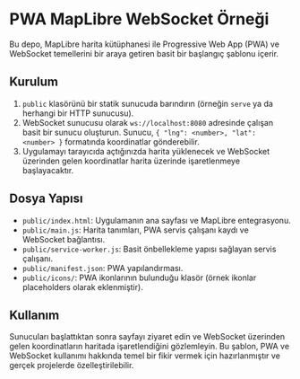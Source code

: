 # PWA MapLibre WebSocket Örneği

Bu depo, MapLibre harita kütüphanesi ile Progressive Web App (PWA) ve WebSocket temellerini bir araya getiren basit bir başlangıç şablonu içerir.

## Kurulum

1. `public` klasörünü bir statik sunucuda barındırın (örneğin `serve` ya da herhangi bir HTTP sunucusu).
2. WebSocket sunucusu olarak `ws://localhost:8080` adresinde çalışan basit bir sunucu oluşturun. Sunucu, `{ "lng": <number>, "lat": <number> }` formatında koordinatlar gönderebilir.
3. Uygulamayı tarayıcıda açtığınızda harita yüklenecek ve WebSocket üzerinden gelen koordinatlar harita üzerinde işaretlenmeye başlayacaktır.

## Dosya Yapısı

- `public/index.html`: Uygulamanın ana sayfası ve MapLibre entegrasyonu.
- `public/main.js`: Harita tanımları, PWA servis çalışanı kaydı ve WebSocket bağlantısı.
- `public/service-worker.js`: Basit önbellekleme yapısı sağlayan servis çalışanı.
- `public/manifest.json`: PWA yapılandırması.
- `public/icons/`: PWA ikonlarının bulunduğu klasör (örnek ikonlar placeholders olarak eklenmiştir).

## Kullanım

Sunucuları başlattıktan sonra sayfayı ziyaret edin ve WebSocket üzerinden gelen koordinatların haritada işaretlendiğini gözlemleyin. Bu şablon, PWA ve WebSocket kullanımı hakkında temel bir fikir vermek için hazırlanmıştır ve gerçek projelerde özelleştirilebilir.
